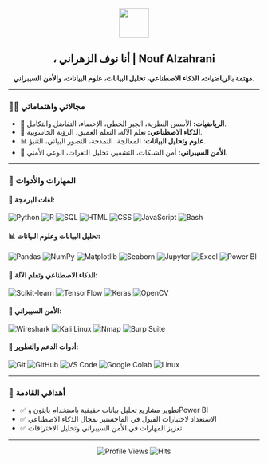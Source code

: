 <div align="center">

<img src="https://media.giphy.com/media/hvRJCLFzcasrR4ia7z/giphy.gif" width="60" />  
<h2> ، أنا نوف الزهراني | Nouf Alzahrani </h2>
<p><b>مهتمة بالرياضيات، الذكاء الاصطناعي، تحليل البيانات، علوم البيانات، والأمن السيبراني.</b></p>

</div>

---

### 👩‍💻 مجالاتي واهتماماتي

- 🔢 **الرياضيات:** الأسس النظرية، الجبر الخطي، الإحصاء، التفاضل والتكامل.
- 🤖 **الذكاء الاصطناعي:** تعلم الآلة، التعلم العميق، الرؤية الحاسوبية.
- 📊 **علوم وتحليل البيانات:** المعالجة، النمذجة، التصور البياني، التنبؤ.
- 🔐 **الأمن السيبراني:** أمن الشبكات، التشفير، تحليل الثغرات، الوعي الأمني.

---

### 🧰 المهارات والأدوات

#### 📌 لغات البرمجة:
![Python](https://img.shields.io/badge/Python-3776AB?style=flat&logo=python&logoColor=white)
![R](https://img.shields.io/badge/R-276DC3?style=flat&logo=r&logoColor=white)
![SQL](https://img.shields.io/badge/SQL-4479A1?style=flat&logo=postgresql&logoColor=white)
![HTML](https://img.shields.io/badge/HTML5-E34F26?style=flat&logo=html5&logoColor=white)
![CSS](https://img.shields.io/badge/CSS3-1572B6?style=flat&logo=css3&logoColor=white)
![JavaScript](https://img.shields.io/badge/JavaScript-F7DF1E?style=flat&logo=javascript&logoColor=black)
![Bash](https://img.shields.io/badge/Bash-121011?style=flat&logo=gnu-bash&logoColor=white)

#### 📊 تحليل البيانات وعلوم البيانات:
![Pandas](https://img.shields.io/badge/Pandas-150458?style=flat&logo=pandas&logoColor=white)
![NumPy](https://img.shields.io/badge/Numpy-013243?style=flat&logo=numpy&logoColor=white)
![Matplotlib](https://img.shields.io/badge/Matplotlib-11557C?style=flat&logo=plotly&logoColor=white)
![Seaborn](https://img.shields.io/badge/Seaborn-3776AB?style=flat&logo=python&logoColor=white)
![Jupyter](https://img.shields.io/badge/Jupyter-F37626?style=flat&logo=jupyter&logoColor=white)
![Excel](https://img.shields.io/badge/Microsoft%20Excel-217346?style=flat&logo=microsoft-excel&logoColor=white)
![Power BI](https://img.shields.io/badge/PowerBI-F2C811?style=flat&logo=powerbi&logoColor=black)

#### 🤖 الذكاء الاصطناعي وتعلم الآلة:
![Scikit-learn](https://img.shields.io/badge/scikit--learn-F7931E?style=flat&logo=scikit-learn&logoColor=white)
![TensorFlow](https://img.shields.io/badge/TensorFlow-FF6F00?style=flat&logo=tensorflow&logoColor=white)
![Keras](https://img.shields.io/badge/Keras-D00000?style=flat&logo=keras&logoColor=white)
![OpenCV](https://img.shields.io/badge/OpenCV-5C3EE8?style=flat&logo=opencv&logoColor=white)

#### 🔐 الأمن السيبراني:
![Wireshark](https://img.shields.io/badge/Wireshark-1679A7?style=flat&logo=wireshark&logoColor=white)
![Kali Linux](https://img.shields.io/badge/Kali_Linux-557C94?style=flat&logo=kalilinux&logoColor=white)
![Nmap](https://img.shields.io/badge/Nmap-004575?style=flat&logoColor=white)
![Burp Suite](https://img.shields.io/badge/Burp_Suite-FF6F00?style=flat&logoColor=white)

#### 🧠 أدوات الدعم والتطوير:
![Git](https://img.shields.io/badge/Git-F05032?style=flat&logo=git&logoColor=white)
![GitHub](https://img.shields.io/badge/GitHub-181717?style=flat&logo=github&logoColor=white)
![VS Code](https://img.shields.io/badge/VSCode-007ACC?style=flat&logo=visual-studio-code&logoColor=white)
![Google Colab](https://img.shields.io/badge/Google_Colab-F9AB00?style=flat&logo=google&logoColor=white)
![Linux](https://img.shields.io/badge/Linux-FCC624?style=flat&logo=linux&logoColor=black)

---

### 🎯 أهدافي القادمة
- ✅ تطوير مشاريع تحليل بيانات حقيقية باستخدام بايثون وPower BI
- ✅ الاستعداد لاختبارات القبول في الماجستير بمجال الذكاء الاصطناعي
- ✅ تعزيز المهارات في الأمن السيبراني وتحليل الاختراقات

---

<div align="center">

![Profile Views](https://komarev.com/ghpvc/?username=noufaz99&label=PROFILE+VIEWS&color=orange&style=flat)
![Hits](https://hits.seeyoufarm.com/api/count/incr/badge.svg?url=https%3A%2F%2Fgithub.com%2Fnoufaz99&count_bg=%2379C83D&title_bg=%23555555&icon=mediafire.svg&icon_color=%23E7E7E7&title=HITS&edge_flat=false)

</div>
